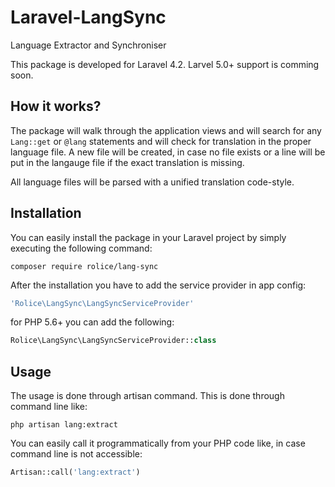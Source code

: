 # Laravel-LangSync
Language Extractor and Synchroniser

This package is developed for Laravel 4.2. Larvel 5.0+ support is comming soon.

## How it works?
The package will walk through the application views and will search for any `Lang::get` or `@lang` statements and will check for translation in the proper language file. A new file will be created, in case no file exists or a line will be put in the langauge file if the exact translation is missing.

All language files will be parsed with a unified translation code-style.

## Installation
You can easily install the package in your Laravel project by simply executing the following command:

`composer require rolice/lang-sync`

After the installation you have to add the service provider in app config:

```php
'Rolice\LangSync\LangSyncServiceProvider'
```

for PHP 5.6+ you can add the following:

```php
Rolice\LangSync\LangSyncServiceProvider::class
```

## Usage
The usage is done through artisan command. This is done through command line like:

`php artisan lang:extract`

You can easily call it programmatically from your PHP code like, in case command line is not accessible:

```php
Artisan::call('lang:extract')
```

